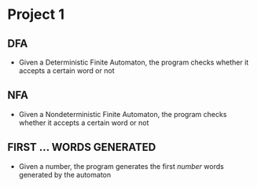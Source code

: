 # Project 1

## DFA

- Given a Deterministic Finite Automaton, the program checks whether it accepts a certain word or not

## NFA

- Given a Nondeterministic Finite Automaton, the program checks whether it accepts a certain word or not

## FIRST ... WORDS GENERATED

- Given a number, the program generates the first *number* words generated by the automaton

